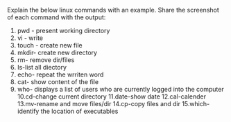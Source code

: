 Explain the below linux commands with an example. Share the screenshot of each
command with the output:
1. pwd - present working directory
2. vi - write
3. touch - create new file
4. mkdir- create new directory
5. rm- remove dir/files
6. ls-list all diectory
7. echo- repeat the wrriten word
8. cat- show content of the file
9. who- displays a list of users who are currently logged into the computer
10.cd-change current directory
11.date-show date
12.cal-calender
13.mv-rename and move files/dir
14.cp-copy files and dir
15.which- identify the location of executables
